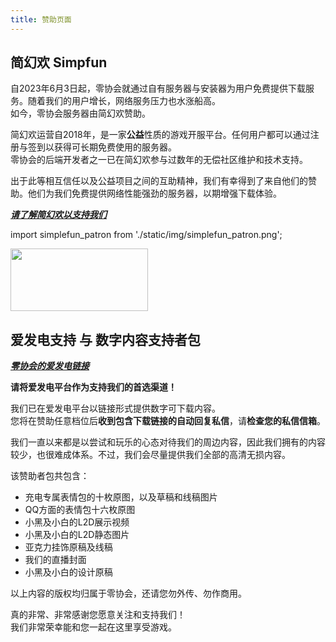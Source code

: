 ```yaml
---
title: 赞助页面
---
```


## 简幻欢 Simpfun

自2023年6月3日起，零协会就通过自有服务器与安装器为用户免费提供下载服务。随着我们的用户增长，网络服务压力也水涨船高。  
如今，零协会服务器由简幻欢赞助。

简幻欢运营自2018年，是一家**公益**性质的游戏开服平台。任何用户都可以通过注册与签到以获得可长期免费使用的服务器。  
零协会的后端开发者之一已在简幻欢参与过数年的无偿社区维护和技术支持。

出于此等相互信任以及公益项目之间的互助精神，我们有幸得到了来自他们的赞助。他们为我们免费提供网络性能强劲的服务器，以期增强下载体验。

[***请了解简幻欢以支持我们***](https://simpfun.cn/)

import simplefun_patron from './static/img/simplefun_patron.png';

<a href="https://simpfun.cn/">
<img src={simplefun_patron} border="0" width="220" height="100">
</a>

## 爱发电支持 与 数字内容支持者包

[***零协会的爱发电链接***](https://afdian.com/a/Limbus_zero)

**请将爱发电平台作为支持我们的首选渠道！**

我们已在爱发电平台以链接形式提供数字可下载内容。  
您将在赞助任意档位后**收到包含下载链接的自动回复私信**，请**检查您的私信信箱**。

我们一直以来都是以尝试和玩乐的心态对待我们的周边内容，因此我们拥有的内容较少，也很难成体系。不过，我们会尽量提供我们全部的高清无损内容。

该赞助者包共包含：
- 充电专属表情包的十枚原图，以及草稿和线稿图片  
- QQ方面的表情包十六枚原图
- 小黑及小白的L2D展示视频  
- 小黑及小白的L2D静态图片  
- 亚克力挂饰原稿及线稿  
- 我们的直播封面  
- 小黑及小白的设计原稿  

以上内容的版权均归属于零协会，还请您勿外传、勿作商用。

真的非常、非常感谢您愿意关注和支持我们！  
我们非常荣幸能和您一起在这里享受游戏。